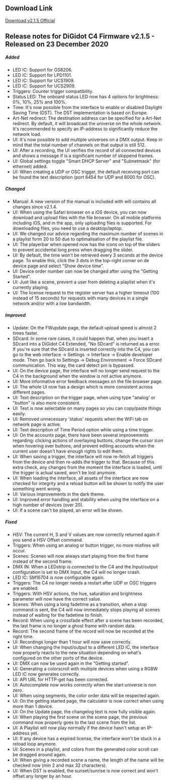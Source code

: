 ## Download Link ##
[Download v2.1.5 Official](https://update.digidot.eu/v2019_1/c4/firmware/v2_0/files/C-4_2020-12-23_1024.c4u)

## Release notes for DiGidot C4 Firmware v2.1.5 - Released on 23 December 2020 ##

##### Added #####
* LED IC: Support for GS8206.
* LED IC: Support for LPD1101.
* LED IC: Support for UCS1909.
* LED IC: Support for UCS2909.
* Triggers: Counter trigger compatibility.
* Status LED: The onboard status LED now has 4 options for brightness: 0%, 10%, 25% and 100%.
* Time: It's now possible from the interface to enable or disabled Daylight Saving Time (DST). The DST implementation is based on Europe.
* Art-Net redirect: The destination address can be specified for a Art-Net redirect. By default, it will broadcast the universe on the whole network. It's recommended to specify an IP-address to significantly reduce the network load.
* UI: It's now possible to add multiple universes on a DMX output. Keep in mind that the total number of channels on that output is still 512.
* UI: After a recording, the UI verifies the record of all connected devices and shows a message if is a significant number of skippend frames. 
* UI: Global settings toggle "Smart DHCP Server" and "Subnetmask" (for ethernet) added.
* UI: When creating a UDP or OSC trigger, the default receiving port can be found the text description (port 6454 for UDP and 8000 for OSC).

##### Changed #####
* Manual: A new version of the manual is included with will contains all changes since v2.1.4.
* UI: When using the Safari browser on a iOS device, you can now download and upload files with the file browser. On all mobile platforms including iOS, and in the app, only uploading files is supported. For downloading files, you need to use a desktop/laptop.
* UI: We changed our advice regarding the maximum number of scenes in a playlist form 20 to 50 due to optimalisation of the playlist file.
* UI: The playerbar when opened now has the icons on top of the sliders to prevent accidental long press when dragging the slider.
* UI: By default, the time won't be retrieved every 3 seconds at the device page. To enable this, click the 3 dots in the top-right corner on de device page and select "Show device time".
* UI: Device order number can now be changed after using the "Getting Started".
* UI: Just like a scene, prevent a user from deleting a playlist when it's currently playing.
* UI: The license request to the register server has a higher timeout (100 instead of 15 seconds) for requests with many devices in a single network and/or with a low bandwidth. 

##### Improved #####
* Update: On the FWupdate page, the default upload speed is almost 2 times faster.
* SDcard: In some rare cases, it could happen that, when you insert a SDcard into a DiGidot C4 Extended, "No SDcard" is returned as a error. If you're sure that the SDcard is inserted correctly into the C4, you can go to the web interface -> Settings -> Interface -> Enable developer mode. Then go back to Settings -> Debug Environment -> Force SDcard communication. This way, the card detect pin is bypassed.
* UI: On the device page, the interface will no longer send request to the C4 in the background when the window is not active anymore.
* UI: More informative error feedback messages on the file browser page.
* UI: The whole UI now has a design which is more consistent across different pages.
* UI: Text description on the trigger page, when using type "analog' or "button" is also more consistent.
* UI: Text is now selectable on many pages so you can copy/paste things easily.
* UI: Removed unnecessary 'status' requests when  the WiFi tab on network page is active.
* UI: Text description of Time Period option while using a time trigger.
* UI: On the accounts page, there have been several improvements regarding: clicking actions of overlaying buttons, change the cursor icon when hovering over buttons, and prevent editing accounts when the current user doesn't have enough rights to edit them.
* UI: When saving a trigger, the interface will now re-fetch all triggers from the device and then re-adds the trigger to that. Because of this extra check, any changes from the moment the interface is loaded, until the trigger is actual saved, won't be lost anymore. 
* UI: When loading the interface, all assets of the interface are now checked for integrity and a reload button will be shown to notify the user something went wrong.
* UI: Various improvements in the dark theme.
* UI: Improved error handling and stability when using the interface on a high number of devices (over 20).
* UI: If a scene can't be played, an error will be shown.

##### Fixed #####
* HSV: The current H, S and V values are now correctly returned again if you send a HSV Offset command.
* Triggers: When using an analog or button trigger, no more misfires will occur.
* Scenes: Scenes will now always start playing from the first frame instead of the second frame.
* DMX IN: When a LEDstrip is connected to the C4 and the Input/output configuration is set to DMX Input, the C4 will no longer crash.
* LED IC: SM16704 is now configurable again.
* Triggers: The C4 no longer needs a restart after UDP or OSC triggers are enabled.
* Triggers: With HSV actions, the hue, saturation and brightness parameter will now have the correct value.
* Scenes: When using a long fadetime as a transition, when a stop command is sent, the C4 will now immediately stops playing all scenes instead of waiting for the fadetime to finish.
* Record: When using a crossfade effect after a scene has been recorded, the last frame is no longer a ghost frame with random data.
* Record: The second frame of the record will now be recorded at the right time.
* UI: Recordings longer than 1 hour will now save correctly.
* UI: When changing the Input/output to a different LED IC, the interface now properly reacts to the new situation depending on what's configured on the other ports of the device.
* UI: DMX can now be used again in the "Getting started".
* UI: Generating a colorscroll with multiple devices when using a RGBW LED IC now generates correctly.
* UI: API URL for HTTP-get has been corrected.
* UI: Autocomplete now works correctly when the start universe is non zero.
* UI: When using segments, the color order data will be respected again.
* UI: On the getting started page, the calculator is now correct when using more than 1 device.
* UI: On the Update page, the changelog text is now fully visible again.
* UI: When playing the first scene on the scene page, the previous command now properly goes to the last scene from the list.
* UI: A Playlist will now play normally if the device hasn't setup an IP-address yet.
* UI: If any device has a expired license, the interface won't be stuck in a reload loop anymore.
* UI: Scenes in a playlist, and colors from the generated color scroll can be dragged around again.
* UI: When giving a recorded scene a name, the length of the name will be checked now (min 2 and max 32 characters).
* UI: When DST is enabled, the sunset/sunrise is now correct and won't offset any longer by an hour. 

